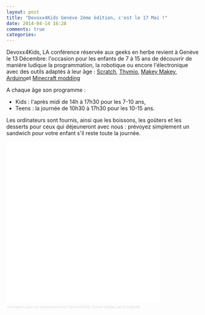 ```yaml
---
layout: post
title: "Devoxx4Kids Genève 2ème édition, c'est le 17 Mai !"
date: 2014-04-14 16:28
comments: true
categories: 
---
```


Devoxx4Kids, LA conférence réservée aux geeks en herbe revient à Genève le 13 Décembre: l'occasion pour les enfants de 7 à 15 ans de découvrir de manière ludique la programmation, la robotique ou encore l'électronique avec des outils adaptés à leur âge : [Scratch](http://scratch.mit.edu/), [Thymio](https://aseba.wikidot.com/fr:thymio), [Makey Makey](http://www.makeymakey.com/), [Arduino](http://www.arduino.cc/fr/)et [Minecraft modding](https://minecraft.net/)  

A chaque âge son programme :

- Kids : l'après midi de 14h à 17h30 pour les 7-10 ans,
- Teens : la journée de 10h30 à 17h30 pour les 10-15 ans.
 
Les ordinateurs sont fournis, ainsi que les boissons, les goûters et les desserts pour ceux qui déjeuneront avec nous : prévoyez simplement un sandwich pour votre enfant s'il reste toute la journée.


<div style="width:100%; text-align:left;" ><iframe  src="//eventbrite.fr/tickets-external?eid=14440404639&ref=etckt" frameborder="0" height="420" width="80%" vspace="0" hspace="0" marginheight="5" marginwidth="5" scrolling="auto" allowtransparency="true"></iframe><div style="font-family:Helvetica, Arial; font-size:10px; padding:5px 0 5px; margin:2px; width:100%; text-align:left;" ><a style="color:#ddd; text-decoration:none;" target="_blank" href="http://www.eventbrite.fr/r/etckt">Inscription pour un événement</a><span style="color:#ddd;"> pour </span><a style="color:#ddd; text-decoration:none;" target="_blank" href="https://www.eventbrite.fr/e/billets-devoxx4kids-suisse-14440404639?ref=etckt">Devoxx4Kids Suisse</a> <span style="color:#ddd;">réalisé par</span> <a style="color:#ddd; text-decoration:none;" target="_blank" href="http://www.eventbrite.fr?ref=etckt">Eventbrite</a></div></div>